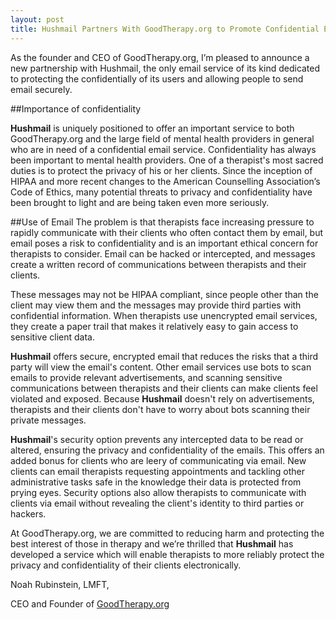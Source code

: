 ```yaml
---
layout: post
title: Hushmail Partners With GoodTherapy.org to Promote Confidential Email for Therapists
---
```

As the founder and CEO of GoodTherapy.org, I’m pleased to announce a new partnership with Hushmail, the only email service of its kind dedicated to protecting the confidentially of its users and allowing people to send email securely.

##Importance of confidentiality

**Hushmail** is uniquely positioned to offer an important service to both GoodTherapy.org and the large field of mental health providers in general who are in need of a confidential email service. Confidentiality has always been important to mental health providers. One of a therapist's most sacred duties is to protect the privacy of his or her clients. Since the inception of HIPAA and more recent changes to the American Counselling Association’s Code of Ethics, many potential threats to privacy and confidentiality have been brought to light and are being taken even more seriously.

##Use of Email
The problem is that therapists face increasing pressure to rapidly communicate with their clients who often contact them by email, but email poses a risk to confidentiality and is an important ethical concern for therapists to consider. Email can be hacked or intercepted, and messages create a written record of communications between therapists and their clients.

These messages may not be HIPAA compliant, since people other than the client may view them and the messages may provide third parties with confidential information. When therapists use unencrypted email services, they create a paper trail that makes it relatively easy to gain access to sensitive client data.

**Hushmail** offers secure, encrypted email that reduces the risks that a third party will view the email's content. Other email services use bots to scan emails to provide relevant advertisements, and scanning sensitive communications between therapists and their clients can make clients feel violated and exposed. Because **Hushmail** doesn't rely on advertisements, therapists and their clients don't have to worry about bots scanning their private messages.

**Hushmail**'s security option prevents any intercepted data to be read or altered, ensuring the privacy and confidentiality of the emails. This offers an added bonus for clients who are leery of communicating via email. New clients can email therapists requesting appointments and tackling other administrative tasks safe in the knowledge their data is protected from prying eyes. Security options also allow therapists to communicate with clients via email without revealing the client's identity to third parties or hackers.

At GoodTherapy.org, we are committed to reducing harm and protecting the best interest of those in therapy and we’re thrilled that **Hushmail** has developed a service which will enable therapists to more reliably protect the privacy and confidentiality of their clients electronically.

Noah Rubinstein, LMFT, 

CEO and Founder of [GoodTherapy.org](http://GoodTherapy.org)
